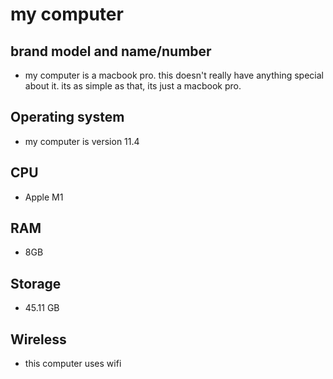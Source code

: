 # my computer 

## brand model and name/number

* my computer is a macbook pro. this doesn't really have anything special about it. its as simple as that, its just a macbook pro. 

## Operating system

* my computer is version 11.4

## CPU 
* Apple M1

## RAM 

* 8GB

## Storage

* 45.11 GB

## Wireless

* this computer uses wifi 

